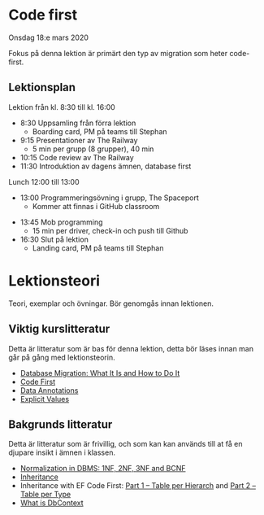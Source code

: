 # Code first

Onsdag 18:e mars 2020

Fokus på denna lektion är primärt den typ av migration som heter code-first.

## Lektionsplan
Lektion från kl. 8:30 till kl. 16:00

* 8:30 Uppsamling från förra lektion
  * Boarding card, PM på teams till Stephan
* 9:15 Presentationer av The Railway
  * 5 min per grupp (8 grupper), 40 min
* 10:15 Code review av The Railway
* 11:30 Introduktion av dagens ämnen, database first

Lunch 12:00 till 13:00

* 13:00 Programmeringsövning i grupp, The Spaceport
  * Kommer att finnas i GitHub classroom


- 13:45 Mob programming
  - 15 min per driver, check-in och push till Github
- 16:30 Slut på lektion
  - Landing card, PM på teams till Stephan

# Lektionsteori

Teori, exemplar och övningar. Bör genomgås innan lektionen.

## Viktig kurslitteratur
Detta är litteratur som är bas för denna lektion, detta bör läses innan man går på gång med lektionsteorin.

* [Database Migration: What It Is and How to Do It](https://rollout.io/blog/database-migration/)
* [Code First](https://entityframeworkcore.com/approach-code-first)
* [Data Annotations](https://entityframeworkcore.com/model-data-annotations)
* [Explicit Values](https://entityframeworkcore.com/model-explicit-values)

## Bakgrunds litteratur
Detta är litteratur som är frivillig, och som kan kan används till at få en djupare insikt i ämnen i klassen.

* [Normalization in DBMS: 1NF, 2NF, 3NF and BCNF](https://hackr.io/blog/dbms-normalization)
* [Inheritance](https://entityframeworkcore.com/model-inheritance)
* Inheritance with EF Code First: [Part 1 – Table per Hierarch](https://weblogs.asp.net/manavi/inheritance-mapping-strategies-with-entity-framework-code-first-ctp5-part-1-table-per-hierarchy-tph) and [Part 2 – Table per Type](https://weblogs.asp.net/manavi/inheritance-mapping-strategies-with-entity-framework-code-first-ctp5-part-2-table-per-type-tpt)
* [What is DbContext](https://entityframework.net/what-is-dbcontext)
